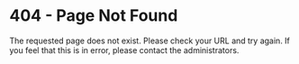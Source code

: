 # 404 - Page Not Found
The requested page does not exist. Please check your URL and try again. If you feel that this is in error, please contact the administrators.

